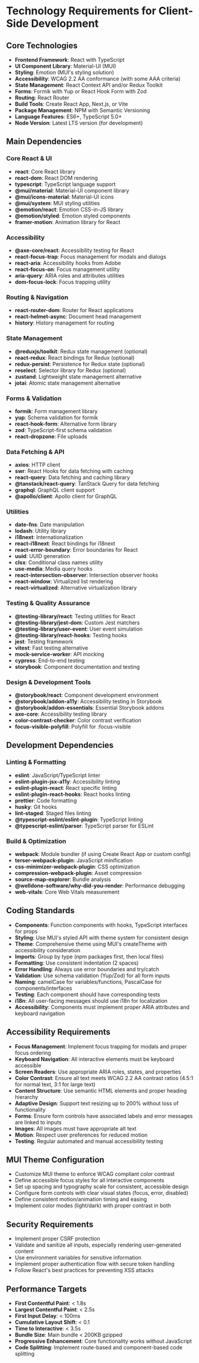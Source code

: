 # Technology Requirements for Client-Side Development

## Core Technologies

* **Frontend Framework**: React with TypeScript
* **UI Component Library**: Material-UI (MUI)
* **Styling**: Emotion (MUI's styling solution)
* **Accessibility**: WCAG 2.2 AA conformance (with some AAA criteria)
* **State Management**: React Context API and/or Redux Toolkit
* **Forms**: Formik with Yup or React Hook Form with Zod
* **Routing**: React Router
* **Build Tools**: Create React App, Next.js, or Vite
* **Package Management**: NPM with Semantic Versioning
* **Language Features**: ES6+, TypeScript 5.0+
* **Node Version**: Latest LTS version (for development)

## Main Dependencies

### Core React & UI

* **react**: Core React library
* **react-dom**: React DOM rendering
* **typescript**: TypeScript language support
* **@mui/material**: Material-UI component library
* **@mui/icons-material**: Material-UI icons
* **@mui/system**: MUI styling utilities
* **@emotion/react**: Emotion CSS-in-JS library
* **@emotion/styled**: Emotion styled components
* **framer-motion**: Animation library for React

### Accessibility

* **@axe-core/react**: Accessibility testing for React
* **react-focus-trap**: Focus management for modals and dialogs
* **react-aria**: Accessibility hooks from Adobe
* **react-focus-on**: Focus management utility
* **aria-query**: ARIA roles and attributes utilities
* **dom-focus-lock**: Focus trapping utility

### Routing & Navigation

* **react-router-dom**: Router for React applications
* **react-helmet-async**: Document head management
* **history**: History management for routing

### State Management

* **@reduxjs/toolkit**: Redux state management (optional)
* **react-redux**: React bindings for Redux (optional)
* **redux-persist**: Persistence for Redux state (optional)
* **reselect**: Selector library for Redux (optional)
* **zustand**: Lightweight state management alternative
* **jotai**: Atomic state management alternative

### Forms & Validation

* **formik**: Form management library
* **yup**: Schema validation for formik
* **react-hook-form**: Alternative form library
* **zod**: TypeScript-first schema validation
* **react-dropzone**: File uploads

### Data Fetching & API

* **axios**: HTTP client
* **swr**: React Hooks for data fetching with caching
* **react-query**: Data fetching and caching library
* **@tanstack/react-query**: TanStack Query for data fetching
* **graphql**: GraphQL client support
* **@apollo/client**: Apollo client for GraphQL

### Utilities

* **date-fns**: Date manipulation
* **lodash**: Utility library
* **i18next**: Internationalization
* **react-i18next**: React bindings for i18next
* **react-error-boundary**: Error boundaries for React
* **uuid**: UUID generation
* **clsx**: Conditional class names utility
* **use-media**: Media query hooks
* **react-intersection-observer**: Intersection observer hooks
* **react-window**: Virtualized list rendering
* **react-virtualized**: Alternative virtualization library

### Testing & Quality Assurance

* **@testing-library/react**: Testing utilities for React
* **@testing-library/jest-dom**: Custom Jest matchers
* **@testing-library/user-event**: User event simulation
* **@testing-library/react-hooks**: Testing hooks
* **jest**: Testing framework
* **vitest**: Fast testing alternative
* **mock-service-worker**: API mocking
* **cypress**: End-to-end testing
* **storybook**: Component documentation and testing

### Design & Development Tools

* **@storybook/react**: Component development environment
* **@storybook/addon-a11y**: Accessibility testing in Storybook
* **@storybook/addon-essentials**: Essential Storybook addons
* **axe-core**: Accessibility testing library
* **color-contrast-checker**: Color contrast verification
* **focus-visible-polyfill**: Polyfill for :focus-visible

## Development Dependencies

### Linting & Formatting

* **eslint**: JavaScript/TypeScript linter
* **eslint-plugin-jsx-a11y**: Accessibility linting
* **eslint-plugin-react**: React specific linting
* **eslint-plugin-react-hooks**: React hooks linting
* **prettier**: Code formatting
* **husky**: Git hooks
* **lint-staged**: Staged files linting
* **@typescript-eslint/eslint-plugin**: TypeScript linting
* **@typescript-eslint/parser**: TypeScript parser for ESLint

### Build & Optimization

* **webpack**: Module bundler (if using Create React App or custom config)
* **terser-webpack-plugin**: JavaScript minification
* **css-minimizer-webpack-plugin**: CSS optimization
* **compression-webpack-plugin**: Asset compression
* **source-map-explorer**: Bundle analysis
* **@welldone-software/why-did-you-render**: Performance debugging
* **web-vitals**: Core Web Vitals measurement

## Coding Standards

* **Components**: Function components with hooks, TypeScript interfaces for props
* **Styling**: Use MUI's styled API with theme system for consistent design
* **Theme**: Comprehensive theme using MUI's createTheme with accessibility consideration
* **Imports**: Group by type (npm packages first, then local files)
* **Formatting**: Use consistent indentation (2 spaces)
* **Error Handling**: Always use error boundaries and try/catch
* **Validation**: Use schema validation (Yup/Zod) for all form inputs
* **Naming**: camelCase for variables/functions, PascalCase for components/interfaces
* **Testing**: Each component should have corresponding tests
* **i18n**: All user-facing messages should use i18n for localization
* **Accessibility**: Components must implement proper ARIA attributes and keyboard navigation

## Accessibility Requirements

* **Focus Management**: Implement focus trapping for modals and proper focus ordering
* **Keyboard Navigation**: All interactive elements must be keyboard accessible
* **Screen Readers**: Use appropriate ARIA roles, states, and properties
* **Color Contrast**: Ensure all text meets WCAG 2.2 AA contrast ratios (4.5:1 for normal text, 3:1 for large text)
* **Content Structure**: Use semantic HTML elements and proper heading hierarchy
* **Adaptive Design**: Support text resizing up to 200% without loss of functionality
* **Forms**: Ensure form controls have associated labels and error messages are linked to inputs
* **Images**: All images must have appropriate alt text
* **Motion**: Respect user preferences for reduced motion
* **Testing**: Regular automated and manual accessibility testing

## MUI Theme Configuration

* Customize MUI theme to enforce WCAG compliant color contrast
* Define accessible focus styles for all interactive components
* Set up spacing and typography scale for consistent, accessible design
* Configure form controls with clear visual states (focus, error, disabled)
* Define consistent motion/animation timing and easing
* Implement color modes (light/dark) with proper contrast in both

## Security Requirements

* Implement proper CSRF protection
* Validate and sanitize all inputs, especially rendering user-generated content
* Use environment variables for sensitive information
* Implement proper authentication flow with secure token handling
* Follow React's best practices for preventing XSS attacks

## Performance Targets

* **First Contentful Paint**: < 1.8s
* **Largest Contentful Paint**: < 2.5s
* **First Input Delay**: < 100ms
* **Cumulative Layout Shift**: < 0.1
* **Time to Interactive**: < 3.5s
* **Bundle Size**: Main bundle < 200KB gzipped
* **Progressive Enhancement**: Core functionality works without JavaScript
* **Code Splitting**: Implement route-based and component-based code splitting
